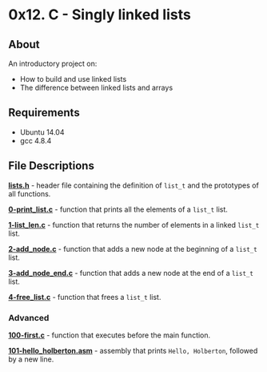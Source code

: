 # 0x12. C - Singly linked lists
## About
An introductory project on:
- How to build and use linked lists
- The difference between linked lists and arrays
## Requirements
- Ubuntu 14.04
- gcc 4.8.4
## File Descriptions
**[lists.h](lists.h)** - header file containing the definition of `list_t` and the prototypes of all functions.

**[0-print_list.c](0-print_list.c)** - function that prints all the elements of a `list_t` list.

**[1-list_len.c](1-list_len.c)** - function that returns the number of elements in a linked `list_t` list.

**[2-add_node.c](2-add_node.c)** - function that adds a new node at the beginning of a `list_t` list.

**[3-add_node_end.c](3-add_node_end.c)** - function that adds a new node at the end of a `list_t` list.

**[4-free_list.c](4-free_list.c)** - function that frees a `list_t` list.

### Advanced
**[100-first.c](100-first.c)** - function that executes before the main function.

**[101-hello_holberton.asm](101-hello_holberton.asm)** - assembly that prints `Hello, Holberton`, followed by a new line.